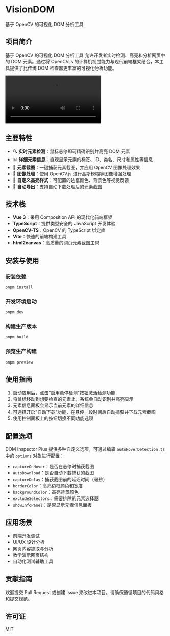 # VisionDOM

基于 OpenCV 的可视化 DOM 分析工具

## 项目简介

基于 OpenCV 的可视化 DOM 分析工具 允许开发者实时检测、高亮和分析网页中的 DOM 元素。通过将 OpenCV.js 的计算机视觉能力与现代前端框架结合，本工具提供了比传统 DOM 检查器更丰富的可视化分析功能。

<video src="./screen/录屏2025-05-17 下午9.50.57.mp4"></video>

## 主要特性

- 🔍 **实时元素检测**：鼠标悬停即可精确识别并高亮 DOM 元素
- 📊 **详细元素信息**：直观显示元素的标签、ID、类名、尺寸和属性等信息
- 📸 **元素截图**：一键捕获元素截图，并应用 OpenCV 图像处理效果
- 🔄 **图像处理**：使用 OpenCV.js 进行高斯模糊等图像增强处理
- 🎨 **自定义高亮样式**：可配置的边框颜色、背景色等视觉反馈
- 💾 **自动导出**：支持自动下载处理后的元素截图

## 技术栈

- **Vue 3**：采用 Composition API 的现代化前端框架
- **TypeScript**：提供类型安全的 JavaScript 开发体验
- **OpenCV-TS**：OpenCV 的 TypeScript 绑定库
- **Vite**：快速的前端构建工具
- **html2canvas**：高质量的网页元素截图工具

## 安装与使用

### 安装依赖

```bash
pnpm install
```

### 开发环境启动

```bash
pnpm dev
```

### 构建生产版本

```bash
pnpm build
```

### 预览生产构建

```bash
pnpm preview
```

## 使用指南

1. 启动应用后，点击"启用悬停检测"按钮激活检测功能
2. 将鼠标移动到想要检查的元素上，系统会自动识别并高亮显示
3. 元素信息面板会显示当前元素的详细信息
4. 可选择开启"自动下载"功能，在悬停一段时间后自动捕获并下载元素截图
5. 使用控制面板上的按钮切换不同功能选项

## 配置选项

DOM Inspector Plus 提供多种自定义选项，可通过编辑 `autoHoverDetection.ts` 中的 `options` 对象进行配置：

- `captureOnHover`：是否在悬停时捕获截图
- `autoDownload`：是否自动下载捕获的截图
- `captureDelay`：捕获截图前的延迟时间（毫秒）
- `borderColor`：高亮边框颜色和宽度
- `backgroundColor`：高亮背景颜色
- `excludeSelectors`：需要排除的元素选择器
- `showInfoPanel`：是否显示元素信息面板

## 应用场景

- 前端开发调试
- UI/UX 设计分析
- 网页内容抓取与分析
- 教学演示网页结构
- 自动化测试辅助工具

## 贡献指南

欢迎提交 Pull Request 或创建 Issue 来改进本项目。请确保遵循项目的代码风格和提交规范。

## 许可证

MIT

